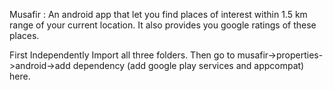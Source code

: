 Musafir : An android app that let you find places of interest within 1.5 km range of your current location. It also provides you google ratings of these places.

First Independently Import all three folders. Then go to musafir->properties->android->add dependency (add google play services and appcompat) here.
